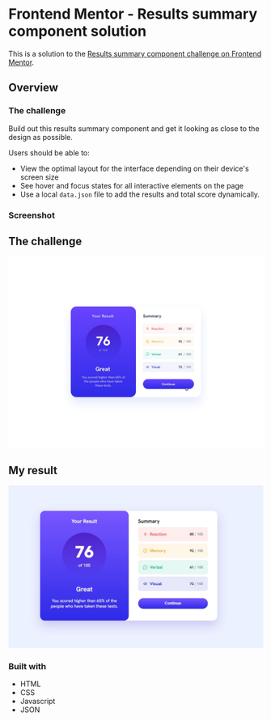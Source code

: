 # Frontend Mentor - Results summary component solution

This is a solution to the [Results summary component challenge on Frontend Mentor](https://www.frontendmentor.io/challenges/results-summary-component-CE_K6s0maV). 

## Overview

### The challenge

Build out this results summary component and get it looking as close to the design as possible.

Users should be able to:

- View the optimal layout for the interface depending on their device's screen size
- See hover and focus states for all interactive elements on the page
- Use a local `data.json` file to add the results and total score dynamically.

### Screenshot

## The challenge
![](./screenshots/active-states.jpg)

## My result
![](./screenshots/c3_result.jpg)

### Built with

- HTML
- CSS 
- Javascript
- JSON


